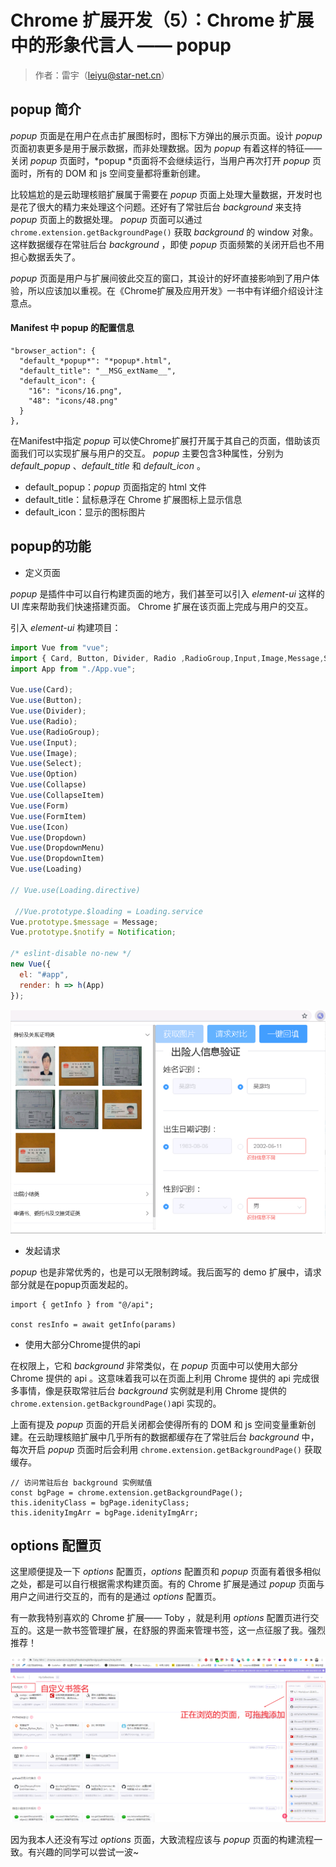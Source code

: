 # Chrome 扩展开发（5）：Chrome 扩展中的形象代言人 —— popup

>作者：雷宇（leiyu@star-net.cn）

## popup 简介

*popup* 页面是在用户在点击扩展图标时，图标下方弹出的展示页面。设计 *popup* 页面初衷更多是用于展示数据，而非处理数据。因为 *popup* 有着这样的特征——关闭 *popup* 页面时，*popup *页面将不会继续运行，当用户再次打开 *popup* 页面时，所有的 DOM 和 js 空间变量都将重新创建。

比较尴尬的是云助理核赔扩展属于需要在 *popup* 页面上处理大量数据，开发时也是花了很大的精力来处理这个问题。还好有了常驻后台 *background* 来支持 *popup* 页面上的数据处理。 *popup* 页面可以通过 `chrome.extension.getBackgroundPage()` 获取 *background* 的 window 对象。这样数据缓存在常驻后台 *background* ，即使 *popup* 页面频繁的关闭开启也不用担心数据丢失了。

*popup* 页面是用户与扩展间彼此交互的窗口，其设计的好坏直接影响到了用户体验，所以应该加以重视。在《Chrome扩展及应用开发》一书中有详细介绍设计注意点。


#### Manifest 中 popup 的配置信息

``` JS
"browser_action": {
  "default_*popup*": "*popup*.html",
  "default_title": "__MSG_extName__",
  "default_icon": {
    "16": "icons/16.png",
    "48": "icons/48.png"
  }
},
```
在Manifest中指定 *popup* 可以使Chrome扩展打开属于其自己的页面，借助该页面我们可以实现扩展与用户的交互。 *popup* 主要包含3种属性，分别为 *default_popup* 、*default_title* 和 *default_icon* 。

- default_popup：*popup* 页面指定的 html 文件
- default_title：鼠标悬浮在 Chrome 扩展图标上显示信息
- default_icon：显示的图标图片

## popup的功能

* 定义页面

*popup* 是插件中可以自行构建页面的地方，我们甚至可以引入 *element-ui* 这样的 UI 库来帮助我们快速搭建页面。 Chrome 扩展在该页面上完成与用户的交互。

引入 *element-ui* 构建项目：
```js
import Vue from "vue";
import { Card, Button, Divider, Radio ,RadioGroup,Input,Image,Message,Select,Option,Collapse,CollapseItem,Form,FormItem,Icon,Dropdown,DropdownMenu,DropdownItem,Loading,Notification} from "element-ui";
import App from "./App.vue";

Vue.use(Card);
Vue.use(Button);
Vue.use(Divider);
Vue.use(Radio);
Vue.use(RadioGroup);
Vue.use(Input);
Vue.use(Image);
Vue.use(Select);
Vue.use(Option)
Vue.use(Collapse)
Vue.use(CollapseItem)
Vue.use(Form)
Vue.use(FormItem)
Vue.use(Icon)
Vue.use(Dropdown)
Vue.use(DropdownMenu)
Vue.use(DropdownItem)
Vue.use(Loading)

// Vue.use(Loading.directive)

 //Vue.prototype.$loading = Loading.service
Vue.prototype.$message = Message;
Vue.prototype.$notify = Notification;

/* eslint-disable no-new */
new Vue({
  el: "#app",
  render: h => h(App)
});
```

![](./image/5-1-demoOfpopup.png)

* 发起请求

*popup* 也是非常优秀的，也是可以无限制跨域。我后面写的 demo 扩展中，请求部分就是在popup页面发起的。

```JS
import { getInfo } from "@/api";

const resInfo = await getInfo(params)
```

* 使用大部分Chrome提供的api

在权限上，它和 *background* 非常类似，在 *popup* 页面中可以使用大部分 Chrome 提供的 api 。这意味着我可以在页面上利用 Chrome 提供的 api 完成很多事情，像是获取常驻后台 *background* 实例就是利用 Chrome 提供的 `chrome.extension.getBackgroundPage()`api 实现的。

上面有提及 *popup* 页面的开启关闭都会使得所有的 DOM 和 js 空间变量重新创建。在云助理核赔扩展中几乎所有的数据都缓存在了常驻后台 *background* 中，每次开启 *popup* 页面时后会利用 `chrome.extension.getBackgroundPage()` 获取缓存。

```JS
// 访问常驻后台 background 实例赋值
const bgPage = chrome.extension.getBackgroundPage();
this.idenityClass = bgPage.idenityClass;
this.idenityImgArr = bgPage.idenityImgArr;
```

## options 配置页

这里顺便提及一下 *options* 配置页，*options* 配置页和 *popup* 页面有着很多相似之处，都是可以自行根据需求构建页面。有的 Chrome 扩展是通过 *popup* 页面与用户之间进行交互的，而有的是通过 *options* 配置页。


有一款我特别喜欢的 Chrome 扩展—— Toby ，就是利用 *options* 配置页进行交互的。这是一款书签管理扩展，在舒服的界面来管理书签，这一点征服了我。强烈推荐！

![](./image/5-2-tobymini.png)

因为我本人还没有写过 *options* 页面，大致流程应该与 *popup* 页面的构建流程一致。有兴趣的同学可以尝试一波~

